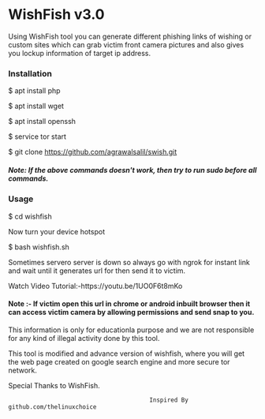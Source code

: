 <h1>WishFish v3.0</h1>
                                                   
<p>Using WishFish tool you can generate different phishing links of wishing or custom sites which can grab victim front camera pictures and also gives you lockup information of target ip address.
<p1>

<h3>Installation</h3>

$ apt install php

$ apt install wget

$ apt install openssh

$ service tor start

$ git clone https://github.com/agrawalsalil/swish.git

<h5>Note: If the above commands doesn't work, then try to run sudo before all commands.</h5>

<h3>Usage</h3>

$ cd wishfish

Now turn your device hotspot

$ bash wishfish.sh

<p>Sometimes servero server is down so always go with ngrok for instant link and wait until it generates url for then send it to victim.
</p>
 Watch Video Tutorial:-https://youtu.be/1UO0F6t8mKo
<h4>Note :- If victim open this url in chrome or android inbuilt browser then it can access victim camera by allowing permissions and send snap to you.
</h4>
This information is only for educationla purpose and we are not responsible for any kind of illegal activity done by this tool.

This tool is modified and advance version of wishfish, where you will get the web page created on google search engine and more secure tor network.

Special Thanks to WishFish.


                                            Inspired By github.com/thelinuxchoice
